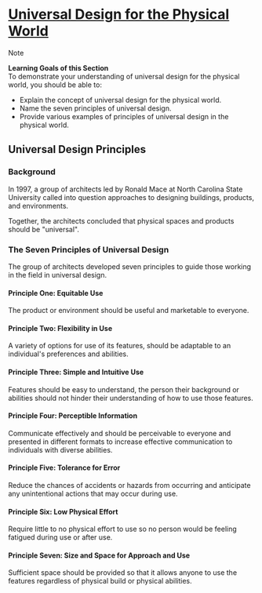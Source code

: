 # [Universal Design for the Physical World](https://dequeuniversity.com/class/iaap-cpacc/universal-design-physical-world/)

> [!NOTE]
> **Learning Goals of this Section**  
> To demonstrate your understanding of universal design for the physical world, you should be able to:
> - Explain the concept of universal design for the physical world.
> - Name the seven principles of universal design.
> - Provide various examples of principles of universal design in the physical world.

## Universal Design Principles

### Background
In 1997, a group of architects led by Ronald Mace at North Carolina State University called into question approaches to designing buildings, products, and environments.

Together, the architects concluded that physical spaces and products should be "universal".

### The Seven Principles of Universal Design
The group of architects developed seven principles to guide those working in the field in universal design.

#### Principle One: Equitable Use
The product or environment should be useful and marketable to everyone.

#### Principle Two: Flexibility in Use
A variety of options for use of its features, should be adaptable to an individual's preferences and abilities.

#### Principle Three: Simple and Intuitive Use
Features should be easy to understand, the person their background or abilities should not hinder their understanding of how to use those features.

#### Principle Four: Perceptible Information
Communicate effectively and should be perceivable to everyone and presented in different formats to increase effective communication to individuals with diverse abilities.

#### Principle Five: Tolerance for Error
Reduce the chances of accidents or hazards from occurring and anticipate any unintentional actions that may occur during use.

#### Principle Six: Low Physical Effort
Require little to no physical effort to use so no person would be feeling fatigued during use or after use.

#### Principle Seven: Size and Space for Approach and Use
Sufficient space should be provided so that it allows anyone to use the features regardless of physical build or physical abilities.

